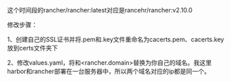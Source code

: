 这个时间段的rancher/rancher:latest对应是rancehr/rancher:v2.10.0

修改步骤：

1、创建自己的SSL证书并将.pem和.key文件重命名为cacerts.pem、cacerts.key放到certs文件夹下

2、修改values.yaml，将<your-domain>和<rancher.domain>替换为你自己的域名。我这里harbor和rancher部署在一台服务器中，所以两个域名对应的ip都是同一个。
